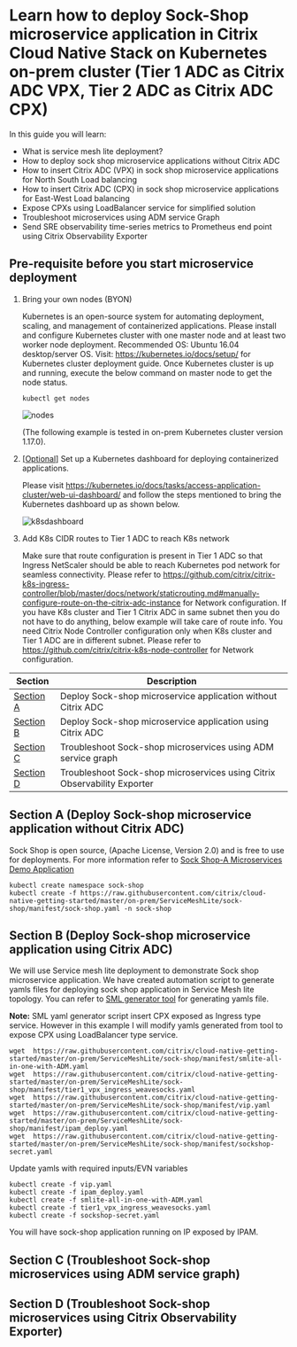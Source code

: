 # Learn how to deploy Sock-Shop microservice application in Citrix Cloud Native Stack on Kubernetes on-prem cluster (Tier 1 ADC as Citrix ADC VPX, Tier 2 ADC as Citrix ADC CPX)

In this guide you will learn:
* What is service mesh lite deployment?
* How to deploy sock shop microservice applications without Citrix ADC
* How to insert Citrix ADC (VPX) in sock shop microservice applications for North South Load balancing
* How to insert Citrix ADC (CPX) in sock shop microservice applications for East-West Load balancing
* Expose CPXs using LoadBalancer service for simplified solution 
* Troubleshoot microservices using ADM service Graph
* Send SRE observability time-series metrics to Prometheus end point using Citrix Observability Exporter

## Pre-requisite before you start microservice deployment

1.	Bring your own nodes (BYON)

    Kubernetes is an open-source system for automating deployment, scaling, and management of containerized applications. Please install and configure Kubernetes cluster with one master node and at least two worker node deployment.
    Recommended OS: Ubuntu 16.04 desktop/server OS. 
    Visit: https://kubernetes.io/docs/setup/ for Kubernetes cluster deployment guide.
    Once Kubernetes cluster is up and running, execute the below command on master node to get the node status.
    ``` 
    kubectl get nodes
    ```
    ![nodes](images/nodes.PNG)
 
    (The following example is tested in on-prem Kubernetes cluster version 1.17.0).

2.	<u>[Optional]</u> Set up a Kubernetes dashboard for deploying containerized applications.
    
    Please visit https://kubernetes.io/docs/tasks/access-application-cluster/web-ui-dashboard/ and follow the steps mentioned to bring the Kubernetes dashboard up as shown below.

    ![k8sdashboard](https://user-images.githubusercontent.com/42699135/50677396-99179180-101f-11e9-95a4-1d9aa1b9051b.png)

3. Add K8s CIDR routes to Tier 1 ADC to reach K8s network

    Make sure that route configuration is present in Tier 1 ADC so that Ingress NetScaler should be able to reach Kubernetes pod network for seamless connectivity. Please refer to https://github.com/citrix/citrix-k8s-ingress-controller/blob/master/docs/network/staticrouting.md#manually-configure-route-on-the-citrix-adc-instance for Network configuration.
    If you have K8s cluster and Tier 1 Citrix ADC in same subnet then you do not have to do anything, below example will take care of route info.
    You need Citrix Node Controller configuration only when K8s cluster and Tier 1 ADC are in different subnet. Please refer to https://github.com/citrix/citrix-k8s-node-controller for Network configuration.


| Section | Description |
| ------- | ----------- |
| [Section A]() | Deploy Sock-shop microservice application without Citrix ADC |
| [Section B]() | Deploy Sock-shop microservice application using Citrix ADC |
| [Section C]() | Troubleshoot Sock-shop microservices using ADM service graph |
| [Section D]() | Troubleshoot Sock-shop microservices using Citrix Observability Exporter |

## Section A (Deploy Sock-shop microservice application without Citrix ADC)

Sock Shop is open source, (Apache License, Version 2.0) and is free to use for deployments. For more information refer to [Sock Shop-A Microservices Demo Application](https://microservices-demo.github.io/)
```
kubectl create namespace sock-shop
kubectl create -f https://raw.githubusercontent.com/citrix/cloud-native-getting-started/master/on-prem/ServiceMeshLite/sock-shop/manifest/sock-shop.yaml -n sock-shop
```

    

## Section B (Deploy Sock-shop microservice application using Citrix ADC)

We will use Service mesh lite deployment to demonstrate Sock shop microservice application.
We have created automation script to generate yamls files for deploying sock shop application in Service Mesh lite topology.
You can refer to [SML generator tool](https://github.com/citrix/citrix-k8s-ingress-controller/blob/master/docs/deploy/service-mesh-lite.md#create-service-mesh-lite-yamls) for generating yamls file.

**Note:** SML yaml generator script insert CPX exposed as Ingress type service. However in this example I will modify yamls generated from tool to expose CPX using LoadBalancer type service.

```
wget  https://raw.githubusercontent.com/citrix/cloud-native-getting-started/master/on-prem/ServiceMeshLite/sock-shop/manifest/smlite-all-in-one-with-ADM.yaml
wget  https://raw.githubusercontent.com/citrix/cloud-native-getting-started/master/on-prem/ServiceMeshLite/sock-shop/manifest/tier1_vpx_ingress_weavesocks.yaml
wget  https://raw.githubusercontent.com/citrix/cloud-native-getting-started/master/on-prem/ServiceMeshLite/sock-shop/manifest/vip.yaml
wget  https://raw.githubusercontent.com/citrix/cloud-native-getting-started/master/on-prem/ServiceMeshLite/sock-shop/manifest/ipam_deploy.yaml
wget  https://raw.githubusercontent.com/citrix/cloud-native-getting-started/master/on-prem/ServiceMeshLite/sock-shop/manifest/sockshop-secret.yaml
```

Update yamls with required inputs/EVN variables

```
kubectl create -f vip.yaml
kubectl create -f ipam_deploy.yaml
kubectl create -f smlite-all-in-one-with-ADM.yaml
kubectl create -f tier1_vpx_ingress_weavesocks.yaml
kubectl create -f sockshop-secret.yaml
```

You will have sock-shop application running on IP exposed by IPAM.

## Section C (Troubleshoot Sock-shop microservices using ADM service graph)

## Section D (Troubleshoot Sock-shop microservices using Citrix Observability Exporter)